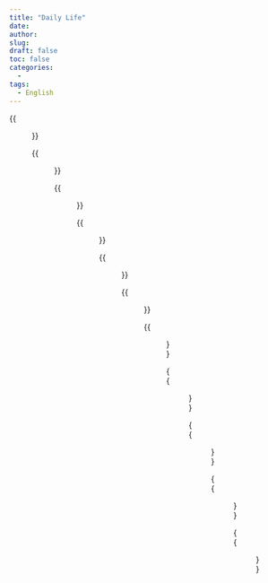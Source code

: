 ```yaml
---
title: "Daily Life"
date: 
author: 
slug: 
draft: false
toc: false
categories:
  - 
tags:
  - English
---
```


{{<figure src="https://raw.githubusercontent.com/DarknessYzY/Photos/main/IMG_2207.JPG" 
          title="My takeaway from Physics">}}
  
  {{<figure src="https://scontent-msp1-1.xx.fbcdn.net/v/t1.6435-9/248093430_3101788363426800_7117941122763284600_n.jpg?_nc_cat=109&ccb=1-5&_nc_sid=0debeb&_nc_ohc=x7bFifItVl0AX-10DbY&_nc_oc=AQnQ22GCvSBLJkAdfhkgx_rbUl4Zkl-qz2i6W9GpULMJBcSuyokchtpNi_WO6InQCkA&_nc_ht=scontent-msp1-1.xx&oh=dcb2b99a7a037986e71de68ec1f39c3e&oe=619A4DA7" 
          title="Quantum Cryptography" caption="Explained by Professor Dirk Bouwmeester">}}
  
  {{<figure src="https://scontent-msp1-1.xx.fbcdn.net/v/t1.6435-9/248179803_3101789056760064_5780549566052054821_n.jpg?_nc_cat=110&ccb=1-5&_nc_sid=0debeb&_nc_ohc=XZJvfom7twoAX8fLatZ&_nc_ht=scontent-msp1-1.xx&oh=89e7931f1d99544deb7b18cf56c035c9&oe=619B802E">}}
  
  {{<figure src="https://scontent-msp1-1.xx.fbcdn.net/v/t1.6435-9/247576890_3101788806760089_3736854851734060865_n.jpg?_nc_cat=110&ccb=1-5&_nc_sid=0debeb&_nc_ohc=y_2yyfvn6aYAX8c3lb5&_nc_ht=scontent-msp1-1.xx&oh=46861cd19b195d3564923c68137acbc8&oe=619B565D" 
          title="When Biology meets Physics" caption="Biophysics course lectured by Professor Cyrus R. Safinya">}}
  
  {{<figure src="https://scontent-msp1-1.xx.fbcdn.net/v/t1.6435-9/246206174_3102405340031769_8072894983361361192_n.jpg?_nc_cat=108&ccb=1-5&_nc_sid=0debeb&_nc_ohc=Lczbz7XLHhEAX-mHOtW&_nc_ht=scontent-msp1-1.xx&oh=3d174fad26394aa59319ad37cfeeb865&oe=619A392D" 
          title="Dr.B: 'Explosion is the key!'">}}
  
  
  {{<figure src="https://raw.githubusercontent.com/DarknessYzY/Photos/main/IMG_2032.JPG" 
          title="Electromagnetism" caption="My comrades in Physics: Rio Shiihara and Blake Haist">}}
  
  
  {{<figure src="https://scontent-msp1-1.xx.fbcdn.net/v/t1.6435-9/247133901_3101789420093361_3993320355083152310_n.jpg?_nc_cat=101&ccb=1-5&_nc_sid=0debeb&_nc_ohc=T93y9Ci8FWwAX8wgYQy&_nc_ht=scontent-msp1-1.xx&oh=dd7a4e6511cb7448449bae1396cd5266&oe=619B12FD" 
          title="Lab routine at 9pm">}}
  
 
  
   {{<figure src="https://scontent-msp1-1.xx.fbcdn.net/v/t1.6435-9/248032311_3102998599972443_2677834388575720857_n.jpg?_nc_cat=107&ccb=1-5&_nc_sid=0debeb&_nc_ohc=qg4LBK92SHoAX_ax-aI&_nc_ht=scontent-msp1-1.xx&oh=5ee704857f33b7a5d822c7e2b47f1f28&oe=619BC1EB" 
          title="Shanghai Tower, Jinmao Building, and Shanghai World Financial Center">}}
  
  
  
  {{<figure src="https://scontent-msp1-1.xx.fbcdn.net/v/t1.6435-9/247172840_3101788730093430_4260367523363797830_n.jpg?_nc_cat=101&ccb=1-5&_nc_sid=0debeb&_nc_ohc=mhHHrS5hLY4AX_VKQea&_nc_ht=scontent-msp1-1.xx&oh=cc42b0fe49e539b9961b4d6b101093b4&oe=61984B31" 
           title="Summer internship at SWFC, Shanghai" caption="Photo by my best friend Sam Cai (summer 2017)!">}}
  
  
  {{<figure src="https://scontent-msp1-1.xx.fbcdn.net/v/t1.6435-9/247885464_3101788616760108_7717451541449571177_n.jpg?_nc_cat=107&ccb=1-5&_nc_sid=0debeb&_nc_ohc=LLgwUuI47TsAX-Cbdll&_nc_ht=scontent-msp1-1.xx&oh=376e1bb5f7b774fe6d48dbdd939f99bf&oe=619964A0" 
           title="My working place at Mitsui Sumitomo">}}
  
  
  
  {{<figure src="https://scontent-msp1-1.xx.fbcdn.net/v/t1.6435-9/248281712_3101807416758228_7051927986359361198_n.jpg?_nc_cat=104&ccb=1-5&_nc_sid=0debeb&_nc_ohc=hApqS5B1WTEAX-sl2ni&_nc_ht=scontent-msp1-1.xx&oh=b1b0aade2ed2d8d2afbf7a573f313b8c&oe=61988690" 
           title="Extra work at Finance Department, Mitsui Sumitomo Insurance" caption="My colleagues are checking an office desk that designed and assembled by myself.">}}
  
  
  
  
  
  
  
  
  
